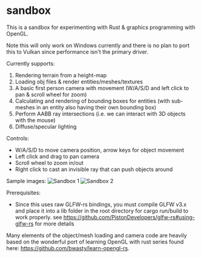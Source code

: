 # sandbox
This is a sandbox for experimenting with Rust & graphics programming with OpenGL. 

Note this will only work on Windows currently and there is no plan to port this to Vulkan since performance isn't the primary driver.

Currently supports:
1. Rendering terrain from a height-map
2. Loading obj files & render entities/meshes/textures
3. A basic first person camera with movement (W/A/S/D and left click to pan & scroll wheel for zoom)
4. Calculating and rendering of bounding boxes for entities (with sub-meshes in an entity also having their own bounding box)
5. Perform AABB ray intersections (i.e. we can interact with 3D objects with the mouse)
6. Diffuse/specular lighting

Controls:
- W/A/S/D to move camera position, arrow keys for object movement
- Left click and drag to pan camera
- Scroll wheel to zoom in/out
- Right click to cast an invisible ray that can push objects around

Sample images:
![Sandbox 1](/resources/img/sandbox.png)
![Sandbox 2](/resources/img/sandbox2.png)

Prerequisites:
- Since this uses raw GLFW-rs bindings, you must compile GLFW v3.x and place it into a lib folder in the root directory for cargo run/build to work properly. see https://github.com/PistonDevelopers/glfw-rs#using-glfw-rs for more details

Many elements of the object/mesh loading and camera code are heavily based on the wonderful port of learning OpenGL with rust series found here: https://github.com/bwasty/learn-opengl-rs.
